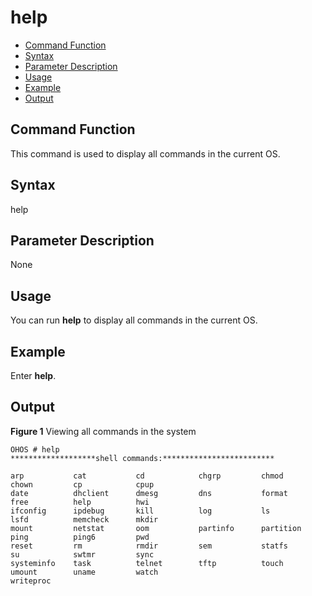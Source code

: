 # help<a name="EN-US_TOPIC_0000001052170303"></a>

-   [Command Function](#section991211345413)
-   [Syntax](#section19103204016410)
-   [Parameter Description](#section1533416233432)
-   [Usage](#section4156445417)
-   [Example](#section12776124712417)
-   [Output](#section092662412544)

## Command Function<a name="section991211345413"></a>

This command is used to display all commands in the current OS.

## Syntax<a name="section19103204016410"></a>

help

## Parameter Description<a name="section1533416233432"></a>

None

## Usage<a name="section4156445417"></a>

You can run  **help**  to display all commands in the current OS.

## Example<a name="section12776124712417"></a>

Enter  **help**.

## Output<a name="section092662412544"></a>

**Figure  1**  Viewing all commands in the system<a name="fig112905818423"></a>  


```
OHOS # help
*******************shell commands:*************************

arp           cat           cd            chgrp         chmod         chown         cp            cpup          
date          dhclient      dmesg         dns           format        free          help          hwi           
ifconfig      ipdebug       kill          log           ls            lsfd          memcheck      mkdir         
mount         netstat       oom           partinfo      partition     ping          ping6         pwd           
reset         rm            rmdir         sem           statfs        su            swtmr         sync          
systeminfo    task          telnet        tftp          touch         umount        uname         watch         
writeproc     
```

